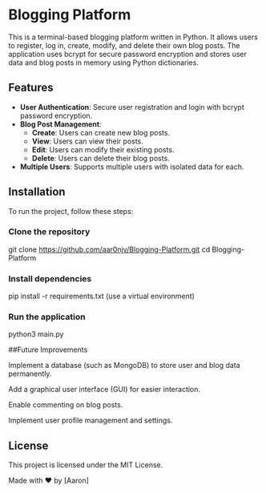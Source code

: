 # Blogging Platform

This is a terminal-based blogging platform written in Python. It allows users to register, log in, create, modify, and delete their own blog posts. The application uses bcrypt for secure password encryption and stores user data and blog posts in memory using Python dictionaries.

## Features

- **User Authentication**: Secure user registration and login with bcrypt password encryption.
- **Blog Post Management**:
  - **Create**: Users can create new blog posts.
  - **View**: Users can view their posts.
  - **Edit**: Users can modify their existing posts.
  - **Delete**: Users can delete their blog posts.
- **Multiple Users**: Supports multiple users with isolated data for each.

## Installation

To run the project, follow these steps:

### Clone the repository

git clone https://github.com/aar0njv/Blogging-Platform.git
cd Blogging-Platform

### Install dependencies

pip install -r requirements.txt  (use a virtual environment)

### Run the application

python3 main.py


##Future Improvements

Implement a database (such as MongoDB) to store user and blog data permanently.

Add a graphical user interface (GUI) for easier interaction.

Enable commenting on blog posts.

Implement user profile management and settings.


## License

This project is licensed under the MIT License.


Made with ❤️ by [Aaron]
